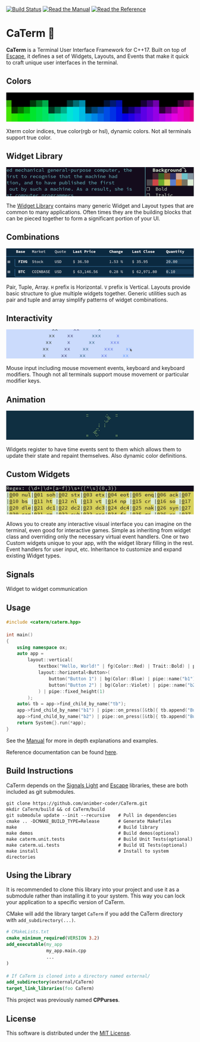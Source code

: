 [![Build Status](https://github.com/animber-coder/CaTerm/workflows/build/badge.svg)](https://github.com/animber-coder/CaTerm/actions?query=workflow%3Abuild)
[![Read the Manual](https://img.shields.io/badge/-Manual-yellow.svg)](docs/manual/index.md)
[![Read the Reference](https://img.shields.io/badge/-API%20Reference-blue.svg)](https://animber-coder.github.io/CaTerm/hierarchy.html)

# CaTerm 🐂

**CaTerm** is a Terminal User Interface Framework for C++17. Built on top of
[Escape](https://github.com/animber-coder/Escape), it defines a set of Widgets,
Layouts, and Events that make it quick to craft unique user interfaces in the
terminal.

## Colors

<p align="center">
  <img src="docs/images/colors.png">
</p>

Xterm color indices, true color(rgb or hsl), dynamic colors.
Not all terminals support true color.

## Widget Library

<p align="center">
  <img src="docs/images/library.png">
</p>

The [Widget Library](docs/manual/widget.md#widget-library) contains many generic
Widget and Layout types that are common to many applications. Often times they
are the building blocks that can be pieced together to form a significant
portion of your UI.

## Combinations

<p align="center">
  <img src="docs/images/combinations.png">
</p>

Pair, Tuple, Array. `H` prefix is Horizontal. `V` prefix is Vertical.
Layouts provide basic structure to glue multiple widgets together. Generic
utilities such as pair and tuple and array simplify patterns of widget
combinations.

## Interactivity

<p align="center">
  <img src="docs/images/interactive.png">
</p>

Mouse input including mouse movement events, keyboard and keyboard modifiers.
Though not all terminals support mouse movement or particular modifier keys.

## Animation

<p align="center">
  <img src="docs/images/animation.gif">
</p>

Widgets register to have time events sent to them which allows them to update
their state and repaint themselves. Also dynamic color definitions.

## Custom Widgets

<p align="center">
  <img src="docs/images/custom.png">
</p>

Allows you to create any interactive visual interface you can imagine on the
terminal, even good for interactive games. Simple as inheriting from widget
class and overriding only the necessary virtual event handlers. One or two
Custom widgets unique to your app, with the widget library filling in the rest.
Event handlers for user input, etc.
Inheritance to customize and expand existing Widget types.

## Signals

Widget to widget communication

## Usage

<!-- TODO this is only one usage, and it isn't the common one, its misleading. -->

```cpp
#include <caterm/caterm.hpp>

int main()
{
    using namespace ox;
    auto app =
        layout::vertical(
            textbox("Hello, World!" | fg(Color::Red) | Trait::Bold) | pipe::name("tb"),
            layout::horizontal<Button>(
                button("Button 1") | bg(Color::Blue) | pipe::name("b1"),
                button("Button 2") | bg(Color::Violet) | pipe::name("b2")
            ) | pipe::fixed_height(1)
        );
    auto& tb = app->find_child_by_name("tb");
    app->find_child_by_name("b1") | pipe::on_press([&tb]{ tb.append("Button 1 Pressed"); });
    app->find_child_by_name("b2") | pipe::on_press([&tb]{ tb.append("Button 2 Pressed"); });
    return System{}.run(*app);
}
```

See the [Manual](docs/manual/index.md) for more in depth explanations and
examples.

Reference documentation can be found
[here](https://animber-coder.github.io/CaTerm/hierarchy.html).

## Build Instructions

CaTerm depends on the [Signals
Light](https://github.com/animber-coder/signals-light) and
[Escape](https://github.com/animber-coder/Escape) libraries, these are both
included as git submodules.

    git clone https://github.com/animber-coder/CaTerm.git
    mkdir CaTerm/build && cd CaTerm/build
    git submodule update --init --recursive   # Pull in dependencies
    cmake .. -DCMAKE_BUILD_TYPE=Release       # Generate Makefiles
    make                                      # Build library
    make demos                                # Build demos(optional)
    make caterm.unit.tests                    # Build Unit Tests(optional)
    make caterm.ui.tests                      # Build UI Tests(optional)
    make install                              # Install to system directories

## Using the Library

It is recommended to clone this library into your project and use it as a
submodule rather than installing it to your system. This way you can lock your
application to a specific version of CaTerm.

CMake will add the library target `CaTerm` if you add the CaTerm directory
with `add_subdirectory(...)`.

```cmake
# CMakeLists.txt
cmake_minimum_required(VERSION 3.2)
add_executable(my_app
               my_app.main.cpp
               ...
)

# If CaTerm is cloned into a directory named external/
add_subdirectory(external/CaTerm)
target_link_libraries(foo CaTerm)
```

This project was previously named **CPPurses**.

## License

This software is distributed under the [MIT License](LICENSE.txt).
